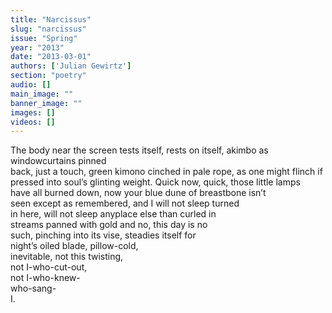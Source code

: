 ```yaml
---
title: "Narcissus"
slug: "narcissus"
issue: "Spring"
year: "2013"
date: "2013-03-01"
authors: ['Julian Gewirtz']
section: "poetry"
audio: []
main_image: ""
banner_image: ""
images: []
videos: []
---
```

The body near the screen tests itself, rests on itself, akimbo as windowcurtains pinned  
back, just a touch, green kimono cinched in pale rope, as one might flinch if  
pressed into soul’s glinting weight. Quick now, quick, those little lamps  
have all burned down, now your blue dune of breastbone isn’t  
seen except as remembered, and I will not sleep turned  
in here, will not sleep anyplace else than curled in  
streams panned with gold and no, this day is no  
such, pinching into its vise, steadies itself for  
night’s oiled blade, pillow-cold,  
inevitable, not this twisting,  
not I-who-cut-out,  
not I-who-knew-  
who-sang-  
I. 



